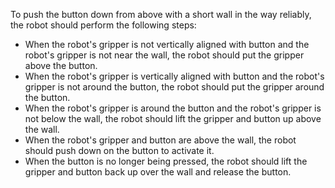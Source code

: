 To push the button down from above with a short wall in the way reliably, the robot should perform the following steps:
- When the robot's gripper is not vertically aligned with button and the robot's gripper is not near the wall, the robot should put the gripper above the button.
- When the robot's gripper is vertically aligned with button and the robot's gripper is not around the button, the robot should put the gripper around the button.
- When the robot's gripper is around the button and the robot's gripper is not below the wall, the robot should lift the gripper and button up above the wall.
- When the robot's gripper and button are above the wall, the robot should push down on the button to activate it.
- When the button is no longer being pressed, the robot should lift the gripper and button back up over the wall and release the button.